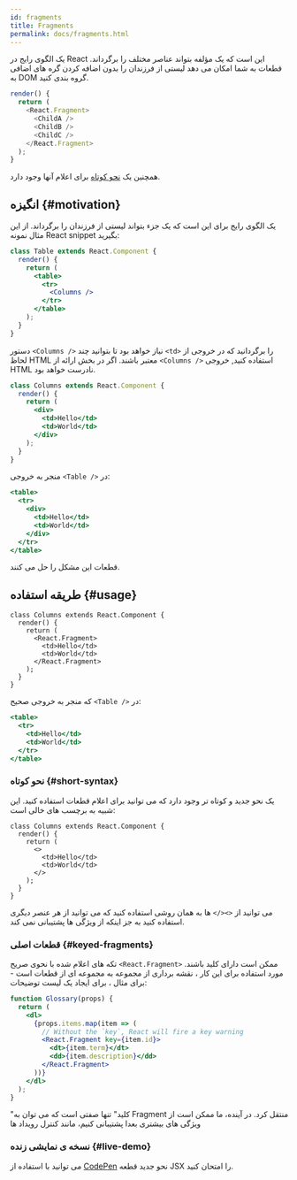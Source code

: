 ```yaml
---
id: fragments
title: Fragments
permalink: docs/fragments.html
---
```


یک الگوی رایج در React این است که یک مؤلفه بتواند عناصر مختلف را برگرداند. قطعات به شما امکان می دهد لیستی از فرزندان را بدون اضافه کردن گره های اضافی به DOM گروه بندی کنید.

```js
render() {
  return (
    <React.Fragment>
      <ChildA />
      <ChildB />
      <ChildC />
    </React.Fragment>
  );
}
```

همچنین یک [نحو کوتاه](#short-syntax) برای اعلام آنها وجود دارد.

## انگیزه {#motivation}

یک الگوی رایج برای این است که یک جزء بتواند لیستی از فرزندان را برگرداند. از این مثال نمونه React snippet بگیرید:

```jsx
class Table extends React.Component {
  render() {
    return (
      <table>
        <tr>
          <Columns />
        </tr>
      </table>
    );
  }
}
```

دستور `<Columns />` نیاز خواهد بود تا بتوانید چند `<td>` را برگردانید که در خروجی از لحاظ HTML معتبر باشند.
اگر در بخش ارائه از `<Columns />` استفاده کنید, خروجی HTML نادرست خواهد بود.

```jsx
class Columns extends React.Component {
  render() {
    return (
      <div>
        <td>Hello</td>
        <td>World</td>
      </div>
    );
  }
}
```

منجر به خروجی `<Table />` در:

```jsx
<table>
  <tr>
    <div>
      <td>Hello</td>
      <td>World</td>
    </div>
  </tr>
</table>
```

قطعات این مشکل را حل می کنند.

## طریقه استفاده {#usage}

```jsx{4,7}
class Columns extends React.Component {
  render() {
    return (
      <React.Fragment>
        <td>Hello</td>
        <td>World</td>
      </React.Fragment>
    );
  }
}
```

که منجر به خروجی صحیح `<Table />` در:

```jsx
<table>
  <tr>
    <td>Hello</td>
    <td>World</td>
  </tr>
</table>
```

### نحو کوتاه {#short-syntax}

یک نحو جدید و کوتاه تر وجود دارد که می توانید برای اعلام قطعات استفاده کنید. این شبیه به برچسب های خالی است:

```jsx{4,7}
class Columns extends React.Component {
  render() {
    return (
      <>
        <td>Hello</td>
        <td>World</td>
      </>
    );
  }
}
```

می توانید از `<></>` ها به همان روشی استفاده کنید که می توانید از هر عنصر دیگری استفاده کنید به جز اینکه از ویژگی ها پشتیبانی نمی کند.

### قطعات اصلی {#keyed-fragments}

تکه های اعلام شده با نحوی صریح `<React.Fragment>` ممکن است دارای کلید باشند. مورد استفاده برای این کار ، نقشه برداری از مجموعه به مجموعه ای از قطعات است - برای مثال ، برای ایجاد یک لیست توضیحات:

```jsx
function Glossary(props) {
  return (
    <dl>
      {props.items.map(item => (
        // Without the `key`, React will fire a key warning
        <React.Fragment key={item.id}>
          <dt>{item.term}</dt>
          <dd>{item.description}</dd>
        </React.Fragment>
      ))}
    </dl>
  );
}
```


"کلید" تنها صفتی است که می توان به Fragment منتقل کرد. در آینده، ما ممکن است از ویژگی های بیشتری بعدا پشتیبانی کنیم، مانند کنترل رویداد ها


### نسخه ی نمایشی زنده {#live-demo}

می توانید با استفاده از [CodePen](https://codepen.io/reactjs/pen/VrEbjE?editors=1000) نحو جدید قطعه JSX را امتحان کنید.
